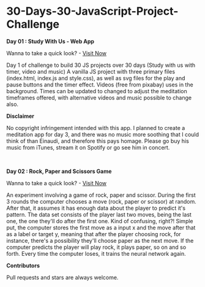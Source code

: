# 30-Days-30-JavaScript-Project-Challenge


**Day 01 : Study With Us - Web App**

Wanna to take a quick look? - [Visit Now](https://supsource.github.io/Study-With-Me/)

Day 1 of challenge to build 30 JS projects over 30 days (Study with us with timer, video and music)
A vanilla JS project with three primary files (index.html, index.js and style.css), as well as svg files for the play and pause buttons and the timer effect. Videos (free from pixabay) uses in the background.
Times can be updated to changed to adjust the meditation timeframes offered, with alternative videos and music possible to change also.


**Disclaimer**

No copyright infringement intended with this app. I planned to create a meditation app for day 3, and there was no music more soothing that I could think of than Einaudi, and therefore this pays homage. Please go buy his music from iTunes, stream it on Spotify or go see him in concert.



<br/>


**Day 02 : Rock, Paper and Scissors Game**

Wanna to take a quick look? - [Visit Now]()

An experiment involving a game of rock, paper and scissor. During the first 3 rounds the computer chooses a move (rock, paper or scissor) at random. After that, it assumes it has enough data about the player to predict it's pattern. The data set consists of the player last two moves, being the last one, the one they'll do after the first one. Kind of confusing, right?! Simple put, the computer stores the first move as a input x and the move after that as a label or target y, meaning that after the player choosing rock, for instance, there's a possibility they'll choose paper as the next move. If the computer predicts the player will play rock, it plays paper, so on and so forth. Every time the computer loses, it trains the neural network again.


**Contributors**

Pull requests and stars are always welcome.
